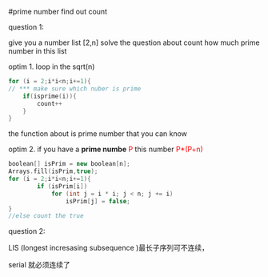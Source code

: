 #prime number find out count

question 1:

give you a number list [2,n] solve the question about count how much prime number in this list 

optim 1. loop in the sqrt(n)

```c++
for (i = 2;i*i<n;i+=1){
// *** make sure which nuber is prime
    if(isprime(i)){
        count++
    }
}
```

the function about is prime number that you can know 

optim 2. if you have a **prime numbe**  <font color=#FF0000 >P</font> this number <font color=#FF0000 >P*(P+n)</font>

```c++
boolean[] isPrim = new boolean[n];
Arrays.fill(isPrim,true);
for (i = 2;i*i<n;i+=1){
        if (isPrim[i]) 
            for (int j = i * i; j < n; j += i) 
                isPrim[j] = false;
}
//else count the true
```

question 2:

LIS (longest incresasing subsequence )最长子序列可不连续，

serial 就必须连续了
